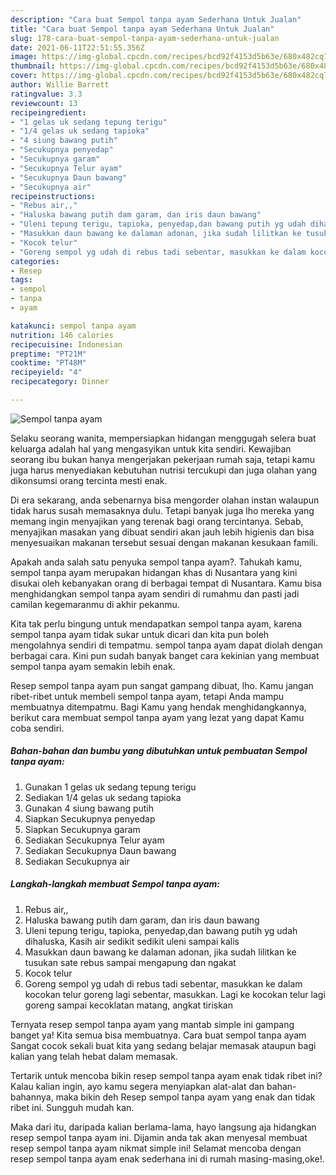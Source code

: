 ```yaml
---
description: "Cara buat Sempol tanpa ayam Sederhana Untuk Jualan"
title: "Cara buat Sempol tanpa ayam Sederhana Untuk Jualan"
slug: 178-cara-buat-sempol-tanpa-ayam-sederhana-untuk-jualan
date: 2021-06-11T22:51:55.356Z
image: https://img-global.cpcdn.com/recipes/bcd92f4153d5b63e/680x482cq70/sempol-tanpa-ayam-foto-resep-utama.jpg
thumbnail: https://img-global.cpcdn.com/recipes/bcd92f4153d5b63e/680x482cq70/sempol-tanpa-ayam-foto-resep-utama.jpg
cover: https://img-global.cpcdn.com/recipes/bcd92f4153d5b63e/680x482cq70/sempol-tanpa-ayam-foto-resep-utama.jpg
author: Willie Barrett
ratingvalue: 3.3
reviewcount: 13
recipeingredient:
- "1 gelas uk sedang tepung terigu"
- "1/4 gelas uk sedang tapioka"
- "4 siung bawang putih"
- "Secukupnya penyedap"
- "Secukupnya garam"
- "Secukupnya Telur ayam"
- "Secukupnya Daun bawang"
- "Secukupnya air"
recipeinstructions:
- "Rebus air,,"
- "Haluska bawang putih dam garam, dan iris daun bawang"
- "Uleni tepung terigu, tapioka, penyedap,dan bawang putih yg udah dihaluska, Kasih air sedikit sedikit uleni sampai kalis"
- "Masukkan daun bawang ke dalaman adonan, jika sudah lilitkan ke tusukan sate rebus sampai mengapung dan ngakat"
- "Kocok telur"
- "Goreng sempol yg udah di rebus tadi sebentar, masukkan ke dalam kocokan telur goreng lagi sebentar, masukkan. Lagi ke kocokan telur lagi goreng sampai kecoklatan matang, angkat tiriskan"
categories:
- Resep
tags:
- sempol
- tanpa
- ayam

katakunci: sempol tanpa ayam 
nutrition: 146 calories
recipecuisine: Indonesian
preptime: "PT21M"
cooktime: "PT48M"
recipeyield: "4"
recipecategory: Dinner

---
```



![Sempol tanpa ayam](https://img-global.cpcdn.com/recipes/bcd92f4153d5b63e/680x482cq70/sempol-tanpa-ayam-foto-resep-utama.jpg)

Selaku seorang wanita, mempersiapkan hidangan menggugah selera buat keluarga adalah hal yang mengasyikan untuk kita sendiri. Kewajiban seorang ibu bukan hanya mengerjakan pekerjaan rumah saja, tetapi kamu juga harus menyediakan kebutuhan nutrisi tercukupi dan juga olahan yang dikonsumsi orang tercinta mesti enak.

Di era  sekarang, anda sebenarnya bisa mengorder olahan instan walaupun tidak harus susah memasaknya dulu. Tetapi banyak juga lho mereka yang memang ingin menyajikan yang terenak bagi orang tercintanya. Sebab, menyajikan masakan yang dibuat sendiri akan jauh lebih higienis dan bisa menyesuaikan makanan tersebut sesuai dengan makanan kesukaan famili. 



Apakah anda salah satu penyuka sempol tanpa ayam?. Tahukah kamu, sempol tanpa ayam merupakan hidangan khas di Nusantara yang kini disukai oleh kebanyakan orang di berbagai tempat di Nusantara. Kamu bisa menghidangkan sempol tanpa ayam sendiri di rumahmu dan pasti jadi camilan kegemaranmu di akhir pekanmu.

Kita tak perlu bingung untuk mendapatkan sempol tanpa ayam, karena sempol tanpa ayam tidak sukar untuk dicari dan kita pun boleh mengolahnya sendiri di tempatmu. sempol tanpa ayam dapat diolah dengan berbagai cara. Kini pun sudah banyak banget cara kekinian yang membuat sempol tanpa ayam semakin lebih enak.

Resep sempol tanpa ayam pun sangat gampang dibuat, lho. Kamu jangan ribet-ribet untuk membeli sempol tanpa ayam, tetapi Anda mampu membuatnya ditempatmu. Bagi Kamu yang hendak menghidangkannya, berikut cara membuat sempol tanpa ayam yang lezat yang dapat Kamu coba sendiri.

<!--inarticleads1-->

##### Bahan-bahan dan bumbu yang dibutuhkan untuk pembuatan Sempol tanpa ayam:

1. Gunakan 1 gelas uk sedang tepung terigu
1. Sediakan 1/4 gelas uk sedang tapioka
1. Gunakan 4 siung bawang putih
1. Siapkan Secukupnya penyedap
1. Siapkan Secukupnya garam
1. Sediakan Secukupnya Telur ayam
1. Sediakan Secukupnya Daun bawang
1. Sediakan Secukupnya air




<!--inarticleads2-->

##### Langkah-langkah membuat Sempol tanpa ayam:

1. Rebus air,,
1. Haluska bawang putih dam garam, dan iris daun bawang
1. Uleni tepung terigu, tapioka, penyedap,dan bawang putih yg udah dihaluska, Kasih air sedikit sedikit uleni sampai kalis
1. Masukkan daun bawang ke dalaman adonan, jika sudah lilitkan ke tusukan sate rebus sampai mengapung dan ngakat
1. Kocok telur
1. Goreng sempol yg udah di rebus tadi sebentar, masukkan ke dalam kocokan telur goreng lagi sebentar, masukkan. Lagi ke kocokan telur lagi goreng sampai kecoklatan matang, angkat tiriskan




Ternyata resep sempol tanpa ayam yang mantab simple ini gampang banget ya! Kita semua bisa membuatnya. Cara buat sempol tanpa ayam Sangat cocok sekali buat kita yang sedang belajar memasak ataupun bagi kalian yang telah hebat dalam memasak.

Tertarik untuk mencoba bikin resep sempol tanpa ayam enak tidak ribet ini? Kalau kalian ingin, ayo kamu segera menyiapkan alat-alat dan bahan-bahannya, maka bikin deh Resep sempol tanpa ayam yang enak dan tidak ribet ini. Sungguh mudah kan. 

Maka dari itu, daripada kalian berlama-lama, hayo langsung aja hidangkan resep sempol tanpa ayam ini. Dijamin anda tak akan menyesal membuat resep sempol tanpa ayam nikmat simple ini! Selamat mencoba dengan resep sempol tanpa ayam enak sederhana ini di rumah masing-masing,oke!.

